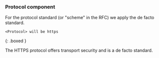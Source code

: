 ### Protocol component

For the protocol standard (or "scheme" in the RFC) we apply the de facto standard.

```
<Protocol> will be https
```
{: .boxed }

The HTTPS protocol offers transport security and is a de facto standard.